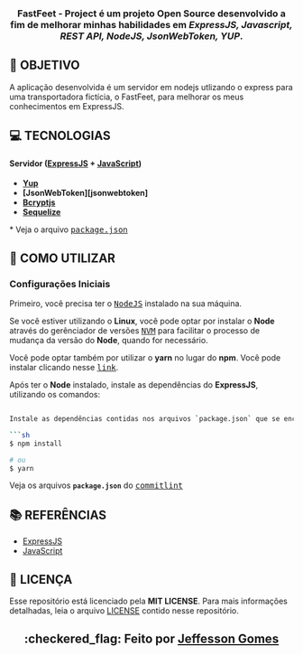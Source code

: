 <h3 align="center">

FastFeet - Project é um projeto **Open Source** desenvolvido a fim de melhorar minhas habilidades em ***ExpressJS, Javascript, REST API, NodeJS, JsonWebToken, YUP***.

</h3>

## **:rocket: OBJETIVO**

A aplicação desenvolvida é um servidor em nodejs utlizando o express para uma transportadora fictícia, o FastFeet, para melhorar os meus conhecimentos em ExpressJS.

## **:computer: TECNOLOGIAS**


#### **Servidor** ([ExpressJS][expressjs] + [JavaScript][javascript])

  - **[Yup][yup]**
  - **[JsonWebToken][jsonwebtoken]**
  - **[Bcryptjs][bcryptjs]**
  - **[Sequelize][sequelize]**

  \* Veja o arquivo <kbd>[package.json](./sources/website/package.json)</kbd>



## **:wine_glass: COMO UTILIZAR**

### Configurações Iniciais

Primeiro, você precisa ter o <kbd>[NodeJS](https://nodejs.org/en/download/)</kbd> instalado na sua máquina. 

Se você estiver utilizando o **Linux**, você pode optar por instalar o **Node** através do gerênciador de versões <kbd>[NVM](https://github.com/nvm-sh/nvm)</kbd> para facilitar o processo de mudança da versão do **Node**, quando for necessário.

Você pode optar também por utilizar o **yarn** no lugar do **npm**. Você pode instalar clicando nesse <kbd>[link](https://classic.yarnpkg.com/en/docs/install/#debian-stable)</kbd>.

Após ter o **Node** instalado, instale as dependências do **ExpressJS**, utilizando os comandos:

```sh

Instale as dependências contidas nos arquivos `package.json` que se encontram na raíz do repositório (para o gerenciamento de commits). Para instalar as dependências, basta abrir o terminal no diretório e digitar o comando:

```sh
$ npm install

# ou
$ yarn
```

Veja os arquivos **`package.json`** do <kbd>[commitlint](./package.json)</kbd>


## **:books: REFERÊNCIAS**

- [ExpressJS](https://expressjs.com/en/api.html)
- [JavaScript](https://devdocs.io/javascript/)

## **:page_with_curl: LICENÇA**

Esse repositório está licenciado pela **MIT LICENSE**. Para mais informações detalhadas, leia o arquivo [LICENSE](./LICENSE) contido nesse repositório. 

<h2 align="center">:checkered_flag: Feito por <a href="https://www.linkedin.com/in/jeffesson-gomes-2b36911aa/">Jeffesson Gomes</a></h2>


<!-- Techs -->

[yup]: https://github.com/jquense/yup

[javascript]: https://devdocs.io/javascript/

[expressjs]: https://devdocs.io/express/

[bcryptjs]: https://openbase.io/js/bcryptjs/documentation

[Sequelize]: https://sequelize.org/master/manual/getting-started.html
